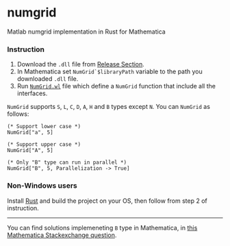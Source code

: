 # numgrid
Matlab numgrid implementation in Rust for Mathematica


### Instruction 
1. Download the `.dll` file from [Release Section](https://github.com/ben-izd/numgrid/releases/tag/Main).
2. In Mathematica set ```NumGrid`$libraryPath``` variable to the path you downloaded `.dll` file.
3. Run [`NumGrid.wl`](https://github.com/ben-izd/numgrid/blob/main/NumGrid.wl) file which define a `NumGrid` function that include all the interfaces.


`NumGrid` supports `S`, `L`, `C`, `D`, `A`, `H` and `B` types except `N`. You can `NumGrid` as follows:
```
(* Support lower case *)
NumGrid["a", 5]
  
(* Support upper case *)
NumGrid["A", 5]

(* Only "B" type can run in parallel *)
NumGrid["B", 5, Parallelization -> True]
```

### Non-Windows users
Install [Rust](https://www.rust-lang.org/) and build the project on your OS, then follow from step 2 of instruction.

<hr>

You can find solutions implemeneting `B` type in Mathematica, in [this Mathematica Stackexchange question](https://mathematica.stackexchange.com/q/270516/77079).
